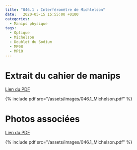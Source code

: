 ```yaml
---
title: "046.1 : Interféromètre de Michlelson"
date:   2020-05-15 15:55:00 +0100
categories:
  - Manips physique
tags:
  - Optique
  - Michelson
  - Doublet du Sodium
  - MP08
  - MP10
---
```


# Extrait du cahier de manips

[Lien du PDF](/assets/images/046.1_Michelson.pdf)

{% include pdf src="/assets/images/046.1_Michelson.pdf" %}

# Photos associées

[Lien du PDF](/assets/images/046.1_Michelson.pdf)

{% include pdf src="/assets/images/046.1_Michelson.pdf" %}
